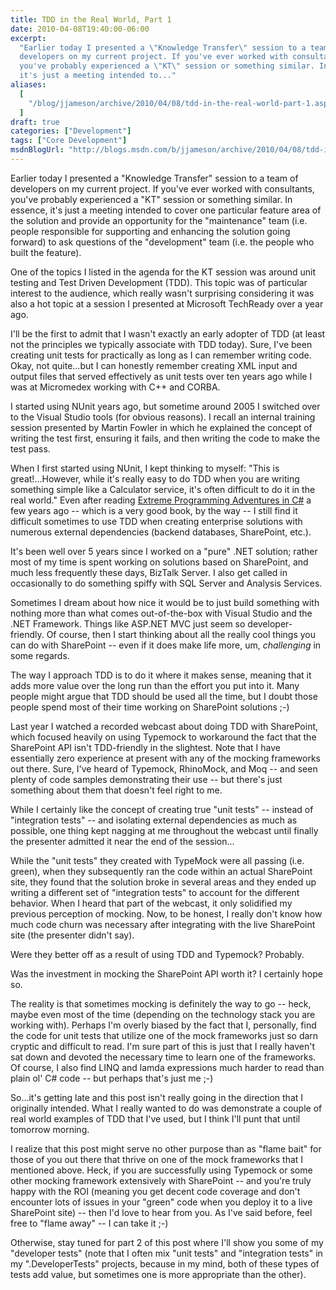 ```yaml
---
title: TDD in the Real World, Part 1
date: 2010-04-08T19:40:00-06:00
excerpt:
  "Earlier today I presented a \"Knowledge Transfer\" session to a team of
  developers on my current project. If you've ever worked with consultants,
  you've probably experienced a \"KT\" session or something similar. In essence,
  it's just a meeting intended to..."
aliases:
  [
    "/blog/jjameson/archive/2010/04/08/tdd-in-the-real-world-part-1.aspx",
  ]
draft: true
categories: ["Development"]
tags: ["Core Development"]
msdnBlogUrl: "http://blogs.msdn.com/b/jjameson/archive/2010/04/08/tdd-in-the-real-world-part-1.aspx"
---
```


Earlier today I presented a "Knowledge Transfer" session to a team of developers
on my current project. If you've ever worked with consultants, you've probably
experienced a "KT" session or something similar. In essence, it's just a meeting
intended to cover one particular feature area of the solution and provide an
opportunity for the "maintenance" team (i.e. people responsible for supporting
and enhancing the solution going forward) to ask questions of the "development"
team (i.e. the people who built the feature).

One of the topics I listed in the agenda for the KT session was around unit
testing and Test Driven Development (TDD). This topic was of particular interest
to the audience, which really wasn't surprising considering it was also a hot
topic at a session I presented at Microsoft TechReady over a year ago.

I'll be the first to admit that I wasn't exactly an early adopter of TDD (at
least not the principles we typically associate with TDD today). Sure, I've been
creating unit tests for practically as long as I can remember writing code.
Okay, not quite...but I can honestly remember creating XML input and output
files that served effectively as unit tests over ten years ago while I was at
Micromedex working with C++ and CORBA.

I started using NUnit years ago, but sometime around 2005 I switched over to the
Visual Studio tools (for obvious reasons). I recall an internal training session
presented by Martin Fowler in which he explained the concept of writing the test
first, ensuring it fails, and then writing the code to make the test pass.

When I first started using NUnit, I kept thinking to myself: "This is
great!...However, while it's really easy to do TDD when you are writing
something simple like a Calculator service, it's often difficult to do it in the
real world." Even after reading
[Extreme Programming Adventures in C#](http://www.microsoft.com/learning/en/us/book.aspx?ID=6777&locale=en-us)
a few years ago -- which is a very good book, by the way -- I still find it
difficult sometimes to use TDD when creating enterprise solutions with numerous
external dependencies (backend databases, SharePoint, etc.).

It's been well over 5 years since I worked on a "pure" .NET solution; rather
most of my time is spent working on solutions based on SharePoint, and much less
frequently these days, BizTalk Server. I also get called in occasionally to do
something spiffy with SQL Server and Analysis Services.

Sometimes I dream about how nice it would be to just build something with
nothing more than what comes out-of-the-box with Visual Studio and the .NET
Framework. Things like ASP.NET MVC just seem so developer-friendly. Of course,
then I start thinking about all the really cool things you can do with
SharePoint -- even if it does make life more, um, _challenging_ in some regards.

The way I approach TDD is to do it where it makes sense, meaning that it adds
more value over the long run than the effort you put into it. Many people might
argue that TDD should be used all the time, but I doubt those people spend most
of their time working on SharePoint solutions ;-)

Last year I watched a recorded webcast about doing TDD with SharePoint, which
focused heavily on using Typemock to workaround the fact that the SharePoint API
isn't TDD-friendly in the slightest. Note that I have essentially zero
experience at present with any of the mocking frameworks out there. Sure, I've
heard of Typemock, RhinoMock, and Moq -- and seen plenty of code samples
demonstrating their use -- but there's just something about them that doesn't
feel right to me.

While I certainly like the concept of creating true "unit tests" -- instead of
"integration tests" -- and isolating external dependencies as much as possible,
one thing kept nagging at me throughout the webcast until finally the presenter
admitted it near the end of the session...

While the "unit tests" they created with TypeMock were all passing (i.e. green),
when they subsequently ran the code within an actual SharePoint site, they found
that the solution broke in several areas and they ended up writing a different
set of "integration tests" to account for the different behavior. When I heard
that part of the webcast, it only solidified my previous perception of mocking.
Now, to be honest, I really don't know how much code churn was necessary after
integrating with the live SharePoint site (the presenter didn't say).

Were they better off as a result of using TDD and Typemock? Probably.

Was the investment in mocking the SharePoint API worth it? I certainly hope so.

The reality is that sometimes mocking is definitely the way to go -- heck, maybe
even most of the time (depending on the technology stack you are working with).
Perhaps I'm overly biased by the fact that I, personally, find the code for unit
tests that utilize one of the mock frameworks just so darn cryptic and difficult
to read. I'm sure part of this is just that I really haven't sat down and
devoted the necessary time to learn one of the frameworks. Of course, I also
find LINQ and lamda expressions much harder to read than plain ol' C# code --
but perhaps that's just me ;-)

So...it's getting late and this post isn't really going in the direction that I
originally intended. What I really wanted to do was demonstrate a couple of real
world examples of TDD that I've used, but I think I'll punt that until tomorrow
morning.

I realize that this post might serve no other purpose than as "flame bait" for
those of you out there that thrive on one of the mock frameworks that I
mentioned above. Heck, if you are successfully using Typemock or some other
mocking framework extensively with SharePoint -- and you're truly happy with the
ROI (meaning you get decent code coverage and don't encounter lots of issues in
your "green" code when you deploy it to a live SharePoint site) -- then I'd love
to hear from you. As I've said before, feel free to "flame away" -- I can take
it ;-)

Otherwise, stay tuned for part 2 of this post where I'll show you some of my
"developer tests" (note that I often mix "unit tests" and "integration tests" in
my ".DeveloperTests" projects, because in my mind, both of these types of tests
add value, but sometimes one is more appropriate than the other).

